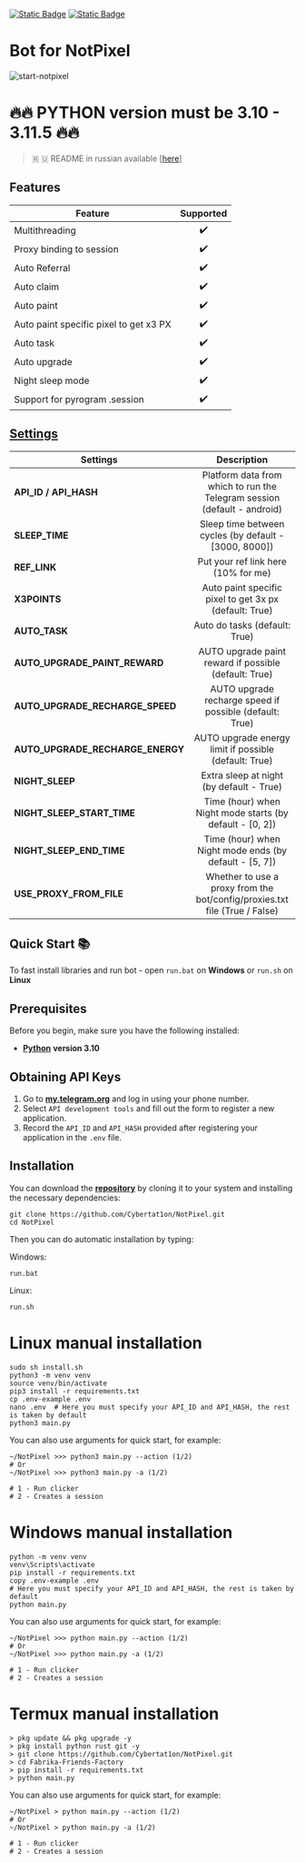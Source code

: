[![Static Badge](https://img.shields.io/badge/Telegram-Bot%20Link-Link?style=for-the-badge&logo=Telegram&logoColor=white&logoSize=auto&color=blue)](https://t.me/notpixel/app?startapp=f1197825376)
[![Static Badge](https://img.shields.io/badge/Telegram-Channel-Link?style=for-the-badge&logo=Telegram&logoColor=white&logoSize=auto&color=blue)](https://t.me/CyberToolz)

#  Bot for NotPixel
![start-notpixel](https://github.com/user-attachments/assets/e0450f23-4df2-4620-b82e-202ad31b6040)

# 🔥🔥 PYTHON version must be 3.10 - 3.11.5 🔥🔥

> 🇷 🇺 README in russian available [[here](https://github.com/Cybertat1on/NotPixel/blob/main/README-RU.md)]

## Features  
| Feature                                                     | Supported  |
|---------------------------------------------------------------|:----------------:|
| Multithreading                                                |        ✔️        |
| Proxy binding to session                                      |        ✔️        |
| Auto Referral                                                 |        ✔️        |
| Auto claim                                                    |        ✔️        |
| Auto paint                                                    |        ✔️        |
| Auto paint specific pixel to get x3 PX                        |        ✔️        |
| Auto task                                                     |        ✔️        |
| Auto upgrade                                                  |        ✔️        |
| Night sleep mode                 							    |        ✔️        |
| Support for pyrogram .session                     	        |        ✔️        |

## [Settings](https://github.com/Cybertat1on/NotPixel/blob/main/.env-example)
| Settings 					      | Description 																								  |
|---------------------------------|:-------------------------------------------------------------------------------------------------------------:|
| **API_ID / API_HASH**   	      | Platform data from which to run the Telegram session (default - android)                                      | 
| **SLEEP_TIME**         	      | Sleep time between cycles (by default - [3000, 8000])        										    	  |      
| **REF_LINK**         	          | Put your ref link here  (10% for me)                                                              |
| **X3POINTS**					  | Auto paint specific pixel to get 3x px (default: True)														  |
| **AUTO_TASK**                   | Auto do tasks (default: True)                                                                                 |
| **AUTO_UPGRADE_PAINT_REWARD**   | AUTO upgrade paint reward if possible (default: True)                                              	          |
| **AUTO_UPGRADE_RECHARGE_SPEED** | AUTO upgrade recharge speed if possible (default: True)                                         	          |
| **AUTO_UPGRADE_RECHARGE_ENERGY**| AUTO upgrade energy limit if possible (default: True)                                          		          |
| **NIGHT_SLEEP**           	  | Extra sleep at night (by default - True)																	  |
| **NIGHT_SLEEP_START_TIME** 	  | Time (hour) when Night mode starts (by default - [0, 2])          											  |
| **NIGHT_SLEEP_END_TIME**  	  | Time (hour) when Night mode ends (by default - [5, 7])           											  |
| **USE_PROXY_FROM_FILE**   	  | Whether to use a proxy from the bot/config/proxies.txt file (True / False)                                    |


## Quick Start 📚

To fast install libraries and run bot - open `run.bat` on **Windows** or `run.sh` on **Linux**

## Prerequisites
Before you begin, make sure you have the following installed:
- [**Python**](https://www.python.org/downloads/release/python-3100/) **version 3.10**

## Obtaining API Keys
1. Go to [**my.telegram.org**](https://my.telegram.org/auth) and log in using your phone number.
2. Select `API development tools` and fill out the form to register a new application.
3. Record the `API_ID` and `API_HASH` provided after registering your application in the `.env` file.

## Installation
You can download the [**repository**](https://github.com/Cybertat1on/NotPixel) by cloning it to your system and installing the necessary dependencies:
```shell
git clone https://github.com/Cybertat1on/NotPixel.git
cd NotPixel
```

Then you can do automatic installation by typing:

Windows:
```shell
run.bat
```

Linux:
```shell
run.sh
```

# Linux manual installation
```shell
sudo sh install.sh
python3 -m venv venv
source venv/bin/activate
pip3 install -r requirements.txt
cp .env-example .env
nano .env  # Here you must specify your API_ID and API_HASH, the rest is taken by default
python3 main.py
```

You can also use arguments for quick start, for example:
```shell
~/NotPixel >>> python3 main.py --action (1/2)
# Or
~/NotPixel >>> python3 main.py -a (1/2)

# 1 - Run clicker
# 2 - Creates a session
```

# Windows manual installation
```shell
python -m venv venv
venv\Scripts\activate
pip install -r requirements.txt
copy .env-example .env
# Here you must specify your API_ID and API_HASH, the rest is taken by default
python main.py
```

You can also use arguments for quick start, for example:
```shell
~/NotPixel >>> python main.py --action (1/2)
# Or
~/NotPixel >>> python main.py -a (1/2)

# 1 - Run clicker
# 2 - Creates a session
```

# Termux manual installation
```
> pkg update && pkg upgrade -y
> pkg install python rust git -y
> git clone https://github.com/Cybertat1on/NotPixel.git
> cd Fabrika-Friends-Factory
> pip install -r requirements.txt
> python main.py
```

You can also use arguments for quick start, for example:
```termux
~/NotPixel > python main.py --action (1/2)
# Or
~/NotPixel > python main.py -a (1/2)

# 1 - Run clicker
# 2 - Creates a session 
```
